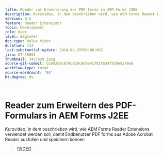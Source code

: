 ```yaml
---
title: Reader zur Erweiterung der PDF forms in AEM Forms J2EE
description: Kurzvideo, in dem beschrieben wird, wie AEM Forms Reader Extensions verwendet werden soll, damit Endbenutzer PDF forms aus Adobe/Acrobat Reader ausfüllen und speichern können
version: 6.5
feature: Reader Extensions
topic: Development
role: User
level: Beginner
doc-type: Value Video
duration: 113
last-substantial-update: 2024-02-29T00:00:00Z
jira: KT-15061
thumbnail: 3427629.jpeg
source-git-commit: b2062d9c67dc029c8d0e41f82f634f930e8249a6
workflow-type: tm+mt
source-wordcount: '65'
ht-degree: 0%

---
```



# Reader zum Erweitern des PDF-Formulars in AEM Forms J2EE

Kurzvideo, in dem beschrieben wird, wie AEM Forms Reader Extensions verwendet werden soll, damit Endbenutzer PDF forms aus Adobe Acrobat Reader ausfüllen und speichern können

>[!VIDEO](https://video.tv.adobe.com/v/3427629/?learn=on)
